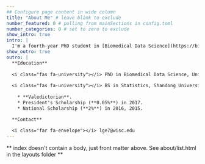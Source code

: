 ```yaml
---
## Configure page content in wide column
title: "About Me" # leave blank to exclude
number_featured: 0 # pulling from mainSections in config.toml
number_categories: 0 # set to zero to exclude
show_intro: true
intro: |
  I'm a fourth-year PhD student in [Biomedical Data Science](https://biostat.wisc.edu/) at UW–Madison. I specialize in causal inference with particular interests in instrumental variables estimation and time-to-event data. I'm also interested in making causal inference more robust and efficient with modern machine learning methods and the semiparametric theory. My advisor is [Prof. Lu Mao](https://sites.google.com/view/lmaowisc/home).
show_outro: true 
outro: |
  **Education** 
  
  <i class="fas fa-university"></i> PhD in Biomedical Data Science, University of Wisconsin—Madison, 2018 - 2023 (expected)
  
  <i class="fas fa-university"></i> BS in Statistics, Shandong University, 2014 - 2018
  
    * **Valedictorian**.
    * President's Scholarship (**0.05%**) in 2017.
    * National Scholarship (**2%**) in 2016, 2015.

  **Contact**
  
  <i class="far fa-envelope"></i> lge7@wisc.edu
---
```


** index doesn't contain a body, just front matter above.
See about/list.html in the layouts folder **

